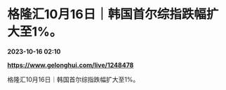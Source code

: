 # 格隆汇10月16日｜韩国首尔综指跌幅扩大至1%。

**2023-10-16 02:10**

**https://www.gelonghui.com/live/1248478**

格隆汇10月16日｜韩国首尔综指跌幅扩大至1%。
